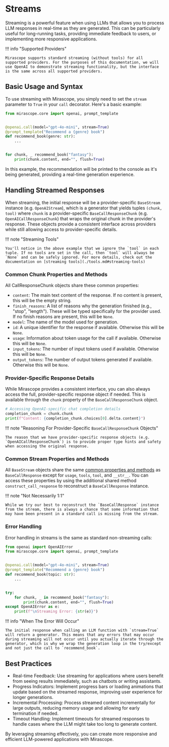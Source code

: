 # Streams

Streaming is a powerful feature when using LLMs that allows you to process LLM responses in real-time as they are generated. This can be particularly useful for long-running tasks, providing immediate feedback to users, or implementing more responsive applications.

!!! info "Supported Providers"

    Mirascope supports standard streaming (without tools) for all supported providers. For the purposes of this documentation, we will use OpenAI to demonstrate streaming functionality, but the interface is the same across all supported providers.

## Basic Usage and Syntax

To use streaming with Mirascope, you simply need to set the `stream` parameter to `True` in your `call` decorator. Here's a basic example:

```python
from mirascope.core import openai, prompt_template


@openai.call(model="gpt-4o-mini", stream=True)
@prompt_template("Recommend a {genre} book")
def recommend_book(genre: str):
    ...


for chunk, _ recommend_book("fantasy"):
    print(chunk.content, end="", flush=True)
```

In this example, the recommendation will be printed to the console as it's being generated, providing a real-time generation experience.

## Handling Streamed Responses

When streaming, the initial response will be a provider-specific `BaseStream` instance (e.g. `OpenAIStream`), which is a generator that yields tuples `(chunk, tool)` where `chunk` is a provider-specific `BaseCallResponseChunk` (e.g. `OpenAICallResponseChunk`) that wraps the original chunk in the provider's response. These objects provide a consistent interface across providers while still allowing access to provider-specific details.

!!! note "Streaming Tools"

    You'll notice in the above example that we ignore the `tool` in each tuple. If no tools are set in the call, then `tool` will always be `None` and can be safely ignored. For more details, check out the documentation on [streaming tools](./tools.md#streaming-tools)

### Common Chunk Properties and Methods

All CallResponseChunk objects share these common properties:

- `content`: The main text content of the response. If no content is present, this will be the empty string.
- `finish_reasons`: A list of reasons why the generation finished (e.g., "stop", "length"). These will be typed specifically for the provider used. If no finish reasons are present, this will be `None`.
- `model`: The name of the model used for generation.
- `id`: A unique identifier for the response if available. Otherwise this will be `None`.
- `usage`: Information about token usage for the call if available. Otherwise this will be `None`.
- `input_tokens`: The number of input tokens used if available. Otherwise this will be `None`.
- `output_tokens`: The number of output tokens generated if available. Otherwise this will be `None`.

### Provider-Specific Response Details

While Mirascope provides a consistent interface, you can also always access the full, provider-specific response object if needed. This is available through the `chunk` property of the `BaseCallResponseChunk` object.

```python
# Accessing OpenAI-specific chat completion details
completion_chunk = chunk.chunk
print(f"Content: {completion_chunk.choices[0].delta.content}")
```

!!! note "Reasoning For Provider-Specific `BaseCallResponseChunk` Objects"

    The reason that we have provider-specific response objects (e.g. `OpenAICallResponseChunk`) is to provide proper type hints and safety when accessing the original response.

### Common Stream Properties and Methods

All `BaseStream` objects share the same [common properties and methods](./calls.md#common-response-properties-and-methods) as `BaseCallResponse` except for `usage`, `tools`, `tool`, and `__str__`. You can access these properties by using the additional shared method `construct_call_response` to reconstruct a `BaseCallResponse` instance.

!!! note "Not Necessarily 1:1"

    While we try our best to reconstruct the `BaseCallResponse` instance from the stream, there is always a chance that some information that may have been present in a standard call is missing from the stream.

### Error Handling

Error handling in streams is the same as standard non-streaming calls:

```python
from openai import OpenAIError
from mirascope.core import openai, prompt_template


@openai.call(model="gpt-4o-mini", stream=True)
@prompt_template("Recommend a {genre} book")
def recommend_book(topic: str):
    ...


try:
    for chunk, _ in recommend_book("fantasy"):
        print(chunk.content, end="", flush=True)
except OpenAIError as e:
    print(f"\nStreaming Error: {str(e)}")
```

!!! info "When The Error Will Occur"

    The initial response when calling an LLM function with `stream=True` will return a generator. This means that any errors that may occur during streaming will not occur until you actually iterate through the generator, which is why we wrap the generation loop in the try/except and not just the call to `recommend_book`.

## Best Practices

- Real-time Feedback: Use streaming for applications where users benefit from seeing results immediately, such as chatbots or writing assistants.
- Progress Indicators: Implement progress bars or loading animations that update based on the streamed response, improving user experience for longer generations.
- Incremental Processing: Process streamed content incrementally for large outputs, reducing memory usage and allowing for early termination if needed.
- Timeout Handling: Implement timeouts for streamed responses to handle cases where the LLM might take too long to generate content.

By leveraging streaming effectively, you can create more responsive and efficient LLM-powered applications with Mirascope.
